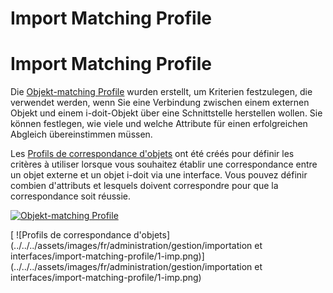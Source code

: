 <!-- TRANSLATED by md-translate -->
# Import Matching Profile

# Import Matching Profile

Die [Objekt-matching Profile](../../../daten-konsolidieren/objekt-identifizieren-bei-importen.md) wurden erstellt, um Kriterien festzulegen, die verwendet werden, wenn Sie eine Verbindung zwischen einem externen Objekt und einem i-doit-Objekt über eine Schnittstelle herstellen wollen. Sie können festlegen, wie viele und welche Attribute für einen erfolgreichen Abgleich übereinstimmen müssen.

Les [Profils de correspondance d'objets](../../../données-consolidation/identifier-un-objet-en-importation.md) ont été créés pour définir les critères à utiliser lorsque vous souhaitez établir une correspondance entre un objet externe et un objet i-doit via une interface. Vous pouvez définir combien d'attributs et lesquels doivent correspondre pour que la correspondance soit réussie.

[![Objekt-matching Profile](../../../assets/images/de/administration/verwaltung/import-und-schnittstellen/import-matching-profile/1-imp.png)](../../../assets/images/de/administration/verwaltung/import-und-schnittstellen/import-matching-profile/1-imp.png)

[ ![Profils de correspondance d'objets](../../../assets/images/fr/administration/gestion/importation et interfaces/import-matching-profile/1-imp.png)](../../../assets/images/fr/administration/gestion/importation et interfaces/import-matching-profile/1-imp.png)